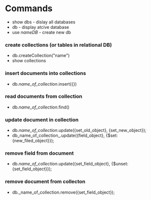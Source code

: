 # Commands

* show dbs - dislay all databases
* db - display atcive database
* use _nameDB_ - create new db

### create collections (or tables in relational DB)
* db.createCollection("name")
* show collections

### insert documents into collections
* db._name_of_collection_.insert({})

### read documents from collection
* db._name_of_collection_.find() 

### update document in collection
* db._name_of_collection_.update({set_old_object}, {set_new_object});
* db_name_of_collection_.update({field_object}, {$set: {new_filed_object}});

### remove field from document
* db._name_of_collection_.update({set_field_object}, {$unset: {set_field_object}});

### remove document from collecton 
* db._name_of_collection.remove({set_field_object});

